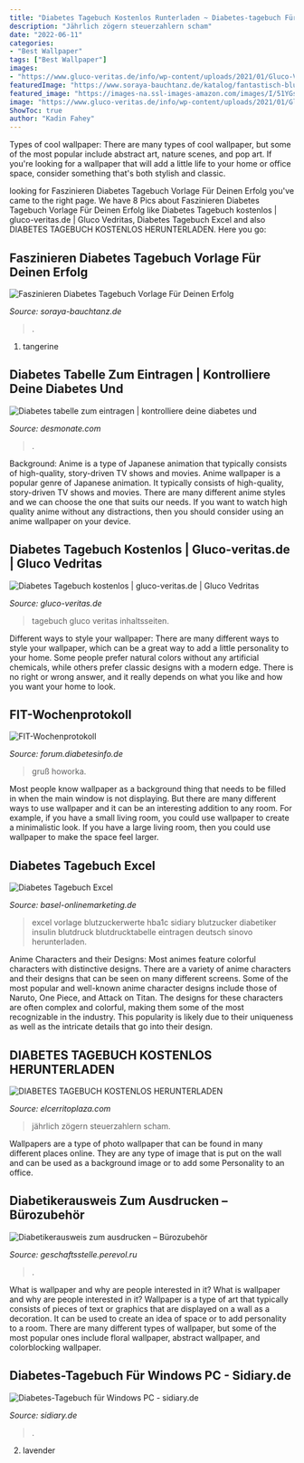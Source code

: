 ```yaml
---
title: "Diabetes Tagebuch Kostenlos Runterladen ~ Diabetes-tagebuch Für Windows Pc"
description: "Jährlich zögern steuerzahlern scham"
date: "2022-06-11"
categories:
- "Best Wallpaper"
tags: ["Best Wallpaper"]
images:
- "https://www.gluco-veritas.de/info/wp-content/uploads/2021/01/Gluco-Veritas-Diabetes-Tagebuch-A4-Innenseite-web-1024x768.jpg"
featuredImage: "https://www.soraya-bauchtanz.de/katalog/fantastisch-blutzucker-tabelle-zum-eintragen-excel-durchgehend-neueste-von-diabetes-tagebuch-vorlage.jpg"
featured_image: "https://images-na.ssl-images-amazon.com/images/I/51YGs8rzY-L.jpg"
image: "https://www.gluco-veritas.de/info/wp-content/uploads/2021/01/Gluco-Veritas-Diabetes-Tagebuch-A4-Innenseite-web-1024x768.jpg"
ShowToc: true
author: "Kadin Fahey"
---
```



Types of cool wallpaper:
There are many types of cool wallpaper, but some of the most popular include abstract art, nature scenes, and pop art. If you're looking for a wallpaper that will add a little life to your home or office space, consider something that's both stylish and classic.

	

		
looking for Faszinieren Diabetes Tagebuch Vorlage Für Deinen Erfolg you've came to the right page. We have 8 Pics about Faszinieren Diabetes Tagebuch Vorlage Für Deinen Erfolg like Diabetes Tagebuch kostenlos | gluco-veritas.de | Gluco Vedritas, Diabetes Tagebuch Excel and also DIABETES TAGEBUCH KOSTENLOS HERUNTERLADEN. Here you go:
		
    
## Faszinieren Diabetes Tagebuch Vorlage Für Deinen Erfolg

<img loading=lazy src="https://www.soraya-bauchtanz.de/katalog/fantastisch-blutzucker-tabelle-zum-eintragen-excel-durchgehend-neueste-von-diabetes-tagebuch-vorlage.jpg" onerror="this.onerror=null;this.src='https://tse2.mm.bing.net/th?id=OIP.QHW2qfz7eQ7B7mM1fSC55AHaFP&amp;pid=15.1';" alt="Faszinieren Diabetes Tagebuch Vorlage Für Deinen Erfolg">

_Source: soraya-bauchtanz.de_

>. 

	

1. tangerine 

    
## Diabetes Tabelle Zum Eintragen | Kontrolliere Deine Diabetes Und

<img loading=lazy src="https://desmonate.com/kkkn/6V4jjKOlQSHPgQK9dt-7LgHaFC.jpg" onerror="this.onerror=null;this.src='https://tse2.mm.bing.net/th?id=OIP.3jC1unrYJwdjpFw-w8JFtAAAAA&amp;pid=15.1';" alt="Diabetes tabelle zum eintragen | kontrolliere deine diabetes und">

_Source: desmonate.com_

>. 

	

Background: Anime is a type of Japanese animation that typically consists of high-quality, story-driven TV shows and movies.
Anime wallpaper is a popular genre of Japanese animation. It typically consists of high-quality, story-driven TV shows and movies. There are many different anime styles and we can choose the one that suits our needs. If you want to watch high quality anime without any distractions, then you should consider using an anime wallpaper on your device.

    
## Diabetes Tagebuch Kostenlos | Gluco-veritas.de | Gluco Vedritas

<img loading=lazy src="https://www.gluco-veritas.de/info/wp-content/uploads/2021/01/Gluco-Veritas-Diabetes-Tagebuch-A4-Innenseite-web-1024x768.jpg" onerror="this.onerror=null;this.src='https://tse3.mm.bing.net/th?id=OIP.xrppohO8ir2cdkU6UWW9-QHaFj&amp;pid=15.1';" alt="Diabetes Tagebuch kostenlos | gluco-veritas.de | Gluco Vedritas">

_Source: gluco-veritas.de_

>tagebuch gluco veritas inhaltsseiten. 

	

Different ways to style your wallpaper:
There are many different ways to style your wallpaper, which can be a great way to add a little personality to your home. Some people prefer natural colors without any artificial chemicals, while others prefer classic designs with a modern edge. There is no right or wrong answer, and it really depends on what you like and how you want your home to look.

    
## FIT-Wochenprotokoll

<img loading=lazy src="http://www.forum.diabetesinfo.de/forum/gallery/89_15_08_10_12_22_52.jpeg" onerror="this.onerror=null;this.src='https://tse4.mm.bing.net/th?id=OIP.yhyxLyABAMZ_8SFss4RcVgHaEO&amp;pid=15.1';" alt="FIT-Wochenprotokoll">

_Source: forum.diabetesinfo.de_

>gruß howorka. 

	

Most people know wallpaper as a background thing that needs to be filled in when the main window is not displaying. But there are many different ways to use wallpaper and it can be an interesting addition to any room. For example, if you have a small living room, you could use wallpaper to create a minimalistic look. If you have a large living room, then you could use wallpaper to make the space feel larger.

    
## Diabetes Tagebuch Excel

<img loading=lazy src="https://basel-onlinemarketing.de/data/diabetes-tagebuch-excel-3.jpg" onerror="this.onerror=null;this.src='https://tse1.mm.bing.net/th?id=OIP.fHmQfT3KEUlhbWfbTnSsxwHaFa&amp;pid=15.1';" alt="Diabetes Tagebuch Excel">

_Source: basel-onlinemarketing.de_

>excel vorlage blutzuckerwerte hba1c sidiary blutzucker diabetiker insulin blutdruck blutdrucktabelle eintragen deutsch sinovo herunterladen. 

	

Anime Characters and their Designs: Most animes feature colorful characters with distinctive designs.
There are a variety of anime characters and their designs that can be seen on many different screens. Some of the most popular and well-known anime character designs include those of Naruto, One Piece, and Attack on Titan. The designs for these characters are often complex and colorful, making them some of the most recognizable in the industry. This popularity is likely due to their uniqueness as well as the intricate details that go into their design.

    
## DIABETES TAGEBUCH KOSTENLOS HERUNTERLADEN

<img loading=lazy src="https://images-na.ssl-images-amazon.com/images/I/51YGs8rzY-L.jpg" onerror="this.onerror=null;this.src='https://tse3.mm.bing.net/th?id=OIP._TBBW465LQMRZZL5apBX6wAAAA&amp;pid=15.1';" alt="DIABETES TAGEBUCH KOSTENLOS HERUNTERLADEN">

_Source: elcerritoplaza.com_

>jährlich zögern steuerzahlern scham. 

	



Wallpapers are a type of photo wallpaper that can be found in many different places online. They are any type of image that is put on the wall and can be used as a background image or to add some Personality to an office.

    
## Diabetikerausweis Zum Ausdrucken – Bürozubehör

<img loading=lazy src="https://www.diashop.de/media/catalog/product/cache/1/image/9df78eab33525d08d6e5fb8d27136e95/4/2/42928068.jpg" onerror="this.onerror=null;this.src='https://tse4.mm.bing.net/th?id=OIP.N_pRyef8aegIejn75Ly52AHaHa&amp;pid=15.1';" alt="Diabetikerausweis zum ausdrucken – Bürozubehör">

_Source: geschaftsstelle.perevol.ru_

>. 

	

What is wallpaper and why are people interested in it?
What is wallpaper and why are people interested in it?
Wallpaper is a type of art that typically consists of pieces of text or graphics that are displayed on a wall as a decoration. It can be used to create an idea of space or to add personality to a room. There are many different types of wallpaper, but some of the most popular ones include floral wallpaper, abstract wallpaper, and colorblocking wallpaper.

    
## Diabetes-Tagebuch Für Windows PC - Sidiary.de

<img loading=lazy src="http://www.sidiary.de/images/v6/stat1.jpg" onerror="this.onerror=null;this.src='https://tse2.mm.bing.net/th?id=OIP.tEpVLsf3PRI_CBJ57kGXOQHaFa&amp;pid=15.1';" alt="Diabetes-Tagebuch für Windows PC - sidiary.de">

_Source: sidiary.de_

>. 

	

2. lavender 

